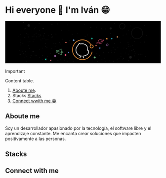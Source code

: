 # Hi everyone 👋 I'm Iván 😁

![Mi banner](assets/banner_perfil_github.png)

> [!IMPORTANT]
> Content table.
> 1. [Aboute me](#about-me).
> 2. Stacks [Stacks](#stacks)
> 3. [Connect wwith me 😁](#Connect-with-me)


## Aboute me
Soy un desarrollador apasionado por la tecnología, el software libre y el aprendizaje constante. Me encanta crear soluciones que impacten positivamente a las personas.

## Stacks


## Connect with me


<!--
**IvanMendozaL/IvanMendozaL** is a ✨ _special_ ✨ repository because its `README.md` (this file) appears on your GitHub profile.

Here are some ideas to get you started:

- 🔭 I’m currently working on ...
- 🌱 I’m currently learning ...
- 👯 I’m looking to collaborate on ...
- 🤔 I’m looking for help with ...
- 💬 Ask me about ...
- 📫 How to reach me: ...
- 😄 Pronouns: ...
- ⚡ Fun fact: ...
-->
